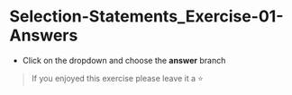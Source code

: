# Selection-Statements_Exercise-01-Answers

- Click on the dropdown and choose the **answer** branch
> If you enjoyed this exercise please leave it a ⭐

